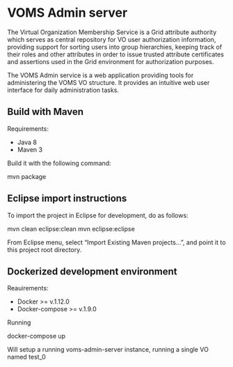 # VOMS Admin server

The Virtual Organization Membership Service is a Grid attribute authority which
serves as central repository for VO user authorization information, providing
support for sorting users into group hierarchies, keeping track of their roles
and other attributes in order to issue trusted attribute certificates and
assertions used in the Grid environment for authorization purposes.

The VOMS Admin service is a web application providing tools for administering
the VOMS VO structure. It provides an intuitive web user interface for daily
administration tasks.

## Build with Maven

Requirements:

- Java 8
- Maven 3

Build it with the following command:

  mvn package

## Eclipse import instructions

To import the project in Eclipse for development, do as follows:

  mvn clean eclipse:clean
  mvn eclipse:eclipse

From Eclipse menu, select “Import Existing Maven projects...”, and
point it to this project root directory.

## Dockerized development environment

Reauirements:

- Docker >= v.1.12.0
- Docker-compose >= v.1.9.0

Running

  docker-compose up

Will setup a running voms-admin-server instance, running a single VO named test_0
